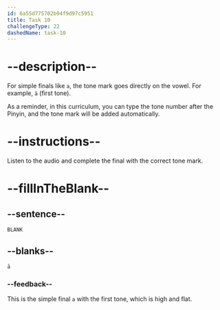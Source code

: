 ```yaml
---
id: 6a55d775702b94f9d97c5951
title: Task 10
challengeType: 22
dashedName: task-10
---
```


<!-- (Audio) A: ā -->

# --description--

For simple finals like `a`, the tone mark goes directly on the vowel. For example, `ā` (first tone).

As a reminder, in this curriculum, you can type the tone number after the Pinyin, and the tone mark will be added automatically.

# --instructions--

Listen to the audio and complete the final with the correct tone mark.

# --fillInTheBlank--

## --sentence--

`BLANK`

## --blanks--

`ā`

### --feedback--

This is the simple final `a` with the first tone, which is high and flat.
